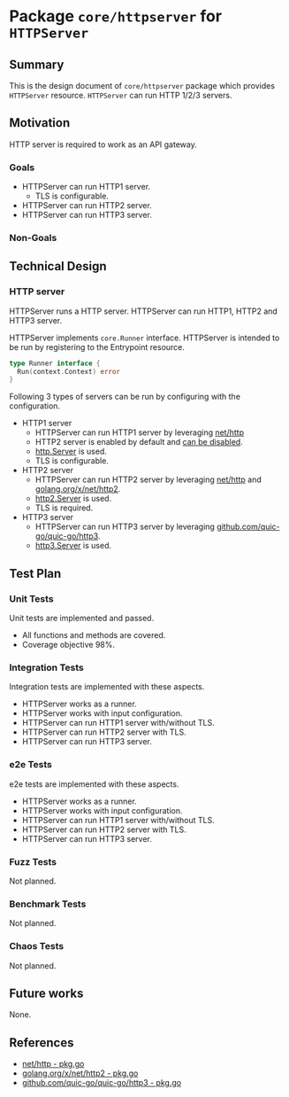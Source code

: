 # Package `core/httpserver` for `HTTPServer`

## Summary

This is the design document of `core/httpserver` package which provides `HTTPServer` resource.
`HTTPServer` can run HTTP 1/2/3 servers.

## Motivation

HTTP server is required to work as an API gateway.

### Goals

- HTTPServer can run HTTP1 server.
    - TLS is configurable.
- HTTPServer can run HTTP2 server.
- HTTPServer can run HTTP3 server.

### Non-Goals

## Technical Design

### HTTP server

HTTPServer runs a HTTP server.
HTTPServer can run HTTP1, HTTP2 and HTTP3 server.

HTTPServer implements `core.Runner` interface.
HTTPServer is intended to be run by registering to the Entrypoint resource.

```go
type Runner interface {
  Run(context.Context) error
}
```

Following 3 types of servers can be run by configuring with the configuration.

- HTTP1 server
    - HTTPServer can run HTTP1 server by leveraging [net/http](https://pkg.go.dev/net/http#hdr-HTTP_2)
    - HTTP2 server is enabled by default and [can be disabled](https://pkg.go.dev/net/http#hdr-HTTP_2).
    - [http.Server](https://pkg.go.dev/net/http#Server) is used.
    - TLS is configurable.
- HTTP2 server
    - HTTPServer can run HTTP2 server by leveraging [net/http](https://pkg.go.dev/net/http#hdr-HTTP_2) and [golang.org/x/net/http2](https://pkg.go.dev/golang.org/x/net/http2).
    - [http2.Server](https://pkg.go.dev/golang.org/x/net/http2#Server) is used.
    - TLS is required.
- HTTP3 server
    - HTTPServer can run HTTP3 server by leveraging [github.com/quic-go/quic-go/http3](github.com/quic-go/quic-go/http3).
    - [http3.Server](https://pkg.go.dev/github.com/quic-go/quic-go/http3#Server) is used.

## Test Plan

### Unit Tests

Unit tests are implemented and passed.

- All functions and methods are covered.
- Coverage objective 98%.

### Integration Tests

Integration tests are implemented with these aspects.

- HTTPServer works as a runner.
- HTTPServer works with input configuration.
- HTTPServer can run HTTP1 server with/without TLS.
- HTTPServer can run HTTP2 server with TLS.
- HTTPServer can run HTTP3 server.

### e2e Tests

e2e tests are implemented with these aspects.

- HTTPServer works as a runner.
- HTTPServer works with input configuration.
- HTTPServer can run HTTP1 server with/without TLS.
- HTTPServer can run HTTP2 server with TLS.
- HTTPServer can run HTTP3 server.

### Fuzz Tests

Not planned.

### Benchmark Tests

Not planned.

### Chaos Tests

Not planned.

## Future works

None.

## References

- [net/http - pkg.go](https://pkg.go.dev/net/http#Server)
- [golang.org/x/net/http2 - pkg.go](https://pkg.go.dev/golang.org/x/net/http2#Server)
- [github.com/quic-go/quic-go/http3 - pkg.go](https://pkg.go.dev/github.com/quic-go/quic-go/http3#Server)
